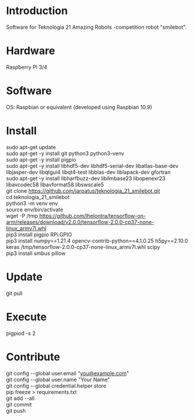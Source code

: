 # Introduction
Software for Teknologia 21 Amazing Robots -competition robot "smilebot".

# Hardware
Raspberry PI 3/4

# Software
OS: Raspbian or equivalent (developed using Raspbian 10.9)

# Install
sudo apt-get update \
sudo apt-get -y install git python3 python3-venv \
sudo apt-get -y install pigpio \
sudo apt-get -y install libhdf5-dev libhdf5-serial-dev libatlas-base-dev libjasper-dev libqtgui4 libqt4-test libblas-dev liblapack-dev gfortran \
sudo apt-get -y install libharfbuzz-dev libilmbase23 libopenexr23 libavcodec58 libavformat58 libswscale5 \
git clone https://github.com/jarpatus/teknologia_21_smilebot.git \
cd teknologia_21_smilebot \
python3 -m venv env \
source env/bin/activate \
wget -P /tmp https://github.com/lhelontra/tensorflow-on-arm/releases/download/v2.0.0/tensorflow-2.0.0-cp37-none-linux_armv7l.whl \
pip3 install pigpio RPi.GPIO \
pip3 install numpy==1.21.4 opencv-contrib-python==4.1.0.25 h5py==2.10.0 keras /tmp/tensorflow-2.0.0-cp37-none-linux_armv7l.whl scipy \
pip3 install smbus pillow

# Update 
git pull

# Execute
pigpiod -s 2

# Contribute
git config --global user.email "you@example.com" \
git config --global user.name "Your Name" \
git config --global credential.helper store \
pip freeze > requirements.txt \
git add --all \
git commit \
git push

